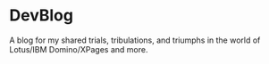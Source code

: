 DevBlog
=======

A blog for my shared trials, tribulations, and triumphs in the world of Lotus/IBM Domino/XPages and more.
